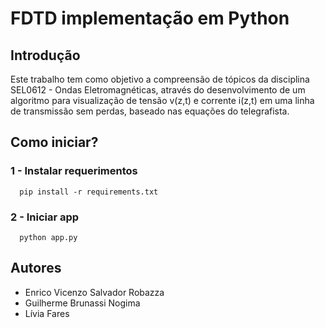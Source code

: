 # FDTD implementação em Python

## Introdução

Este trabalho tem como objetivo a compreensão de tópicos da disciplina SEL0612 - Ondas Eletromagnéticas, através do desenvolvimento de um algoritmo para visualização de tensão v(z,t) e corrente i(z,t) em uma linha de transmissão sem perdas, baseado nas equações do telegrafista.

## Como iniciar?

### 1 - Instalar requerimentos

```
  pip install -r requirements.txt
```

### 2 - Iniciar app

```
  python app.py
```

## Autores
- Enrico Vicenzo Salvador Robazza
- Guilherme Brunassi Nogima
- Lívia Fares